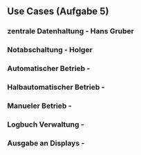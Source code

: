 ## Use Cases (Aufgabe 5)
### zentrale Datenhaltung - Hans Gruber
### Notabschaltung - Holger
### Automatischer Betrieb - 
### Halbautomatischer Betrieb -
### Manueler Betrieb - 
### Logbuch Verwaltung -
### Ausgabe an Displays - 
### 
